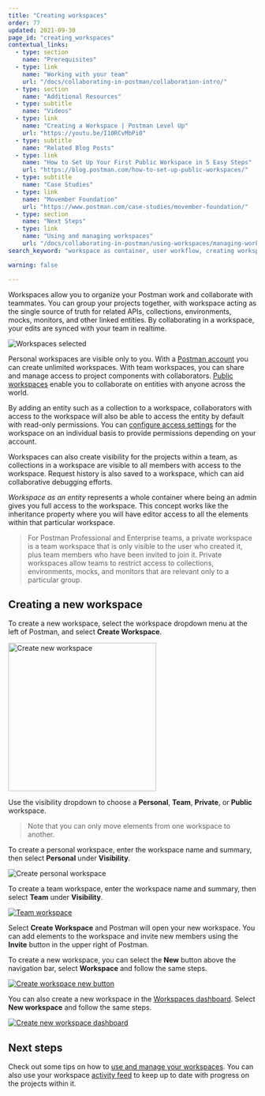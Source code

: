 ```yaml
---
title: "Creating workspaces"
order: 77
updated: 2021-09-30
page_id: "creating_workspaces"
contextual_links:
  - type: section
    name: "Prerequisites"
  - type: link
    name: "Working with your team"
    url: "/docs/collaborating-in-postman/collaboration-intro/"
  - type: section
    name: "Additional Resources"
  - type: subtitle
    name: "Videos"
  - type: link
    name: "Creating a Workspace | Postman Level Up"
    url: "https://youtu.be/I10RCvMbPi0"
  - type: subtitle
    name: "Related Blog Posts"
  - type: link
    name: "How to Set Up Your First Public Workspace in 5 Easy Steps"
    url: "https://blog.postman.com/how-to-set-up-public-workspaces/"
  - type: subtitle
    name: "Case Studies"
  - type: link
    name: "Movember Foundation"
    url: "https://www.postman.com/case-studies/movember-foundation/"
  - type: section
    name: "Next Steps"
  - type: link
    name: "Using and managing workspaces"
    url: "/docs/collaborating-in-postman/using-workspaces/managing-workspaces/"
search_keyword: "workspace as container, user workflow, creating workspaces, personal workspace, team workspace, private workspace, new workspace"

warning: false

---
```


Workspaces allow you to organize your Postman work and collaborate with teammates. You can group your projects together, with workspace acting as the single source of truth for related APIs, collections, environments, mocks, monitors, and other linked entities. By collaborating in a workspace, your edits are synced with your team in realtime.

<img alt="Workspaces selected" src="https://assets.postman.com/postman-docs/workspace-overview-switcher-selected-v9.1.jpg"/>

Personal workspaces are visible only to you. With a [Postman account](/docs/getting-started/postman-account/) you can create unlimited workspaces. With team workspaces, you can share and manage access to project components with collaborators. [Public workspaces](/docs/collaborating-in-postman/using-workspaces/public-workspaces/) enable you to collaborate on entities with anyone across the world.

By adding an entity such as a collection to a workspace, collaborators with access to the workspace will also be able to access the entity by default with read-only permissions. You can [configure access settings](/docs/collaborating-in-postman/roles-and-permissions/) for the workspace on an individual basis to provide permissions depending on your account.

Workspaces can also create visibility for the projects within a team, as collections in a workspace are visible to all members with access to the workspace. Request history is also saved to a workspace, which can aid collaborative debugging efforts.

_Workspace as an entity_ represents a whole container where being an admin gives you full access to the workspace. This concept works like the inheritance property where you will have editor access to all the elements within that particular workspace.

> For Postman Professional and Enterprise teams, a private workspace is a team workspace that is only visible to the user who created it, plus team members who have been invited to join it. Private workspaces allow teams to restrict access to collections, environments, mocks, and monitors that are relevant only to a particular group.

## Creating a new workspace

To create a new workspace, select the workspace dropdown menu at the left of Postman, and select **Create Workspace**.

<img alt="Create new workspace" src="https://assets.postman.com/postman-docs/workspace-switcher-v9.1.jpg" width="300px"/>

Use the visibility dropdown to choose a __Personal__, __Team__, __Private__, or __Public__ workspace.

> Note that you can only move elements from one workspace to another.

To create a personal workspace, enter the workspace name and summary, then select __Personal__ under **Visibility**.

<img alt="Create personal workspace" src="https://assets.postman.com/postman-docs/create-personal-workspace-v9.1.jpg"/>

To create a team workspace, enter the workspace name and summary, then select __Team__ under **Visibility**.

[![Team workspace](https://assets.postman.com/postman-docs/create-workspace-v9.1.jpg)](https://assets.postman.com/postman-docs/create-workspace-v9.1.jpg)

Select **Create Workspace** and Postman will open your new workspace. You can add elements to the workspace and invite new members using the __Invite__ button in the upper right of Postman.

To create a new workspace, you can select the __New__ button above the navigation bar, select __Workspace__ and follow the same steps.

[![Create workspace new button](https://assets.postman.com/postman-docs/create-workspace-new-button-v9.jpg)](https://assets.postman.com/postman-docs/create-workspace-new-button-v9.jpg)

You can also create a new workspace in the [Workspaces dashboard](https://app.getpostman.com/dashboard). Select **New workspace** and follow the same steps.

[![Create new workspace dashboard](https://assets.postman.com/postman-docs/create-new-workspace-dashboard-v9.jpg)](https://assets.postman.com/postman-docs/create-new-workspace-dashboard-v9.jpg)

## Next steps

Check out some tips on how to [use and manage your workspaces](/docs/collaborating-in-postman/using-workspaces/managing-workspaces/). You can also use your workspace [activity feed](/docs/collaborating-in-postman/using-workspaces/changelog-and-restoring-collections/) to keep up to date with progress on the projects within it.
